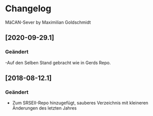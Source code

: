 # Changelog

MäCAN-Sever by Maximilian Goldschmidt

## [2020-09-29.1]
### Geändert
-Auf den Selben Stand gebracht wie in Gerds Repo.

## [2018-08-12.1]
### Geändert
- Zum SRSEII-Repo hinzugefügt, sauberes Verzeichnis mit kleineren Änderungen des letzten Jahres